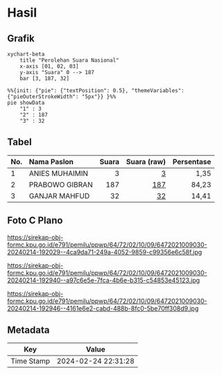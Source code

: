 # Hasil

## Grafik

```mermaid
xychart-beta
    title "Perolehan Suara Nasional"
    x-axis [01, 02, 03]
    y-axis "Suara" 0 --> 187
    bar [3, 187, 32]
```

```mermaid
%%{init: {"pie": {"textPosition": 0.5}, "themeVariables": {"pieOuterStrokeWidth": "5px"}} }%%
pie showData
    "1" : 3
    "2" : 187
    "3" : 32
```

## Tabel

| No. | Nama Paslon    | Suara | Suara (raw) | Persentase |
|:--- |:-------------- | -----:| -----------:| ----------:|
| 1   | ANIES MUHAIMIN | 3     | [3][p-1]    | 1,35       |
| 2   | PRABOWO GIBRAN | 187   | [187][p-2]  | 84,23      |
| 3   | GANJAR MAHFUD  | 32    | [32][p-3]   | 14,41      |


[p-1]: https://github.com/gigit-pemilu/pemilu-2024/blob/main/pilpres/hitung-suara/sub/64-kalimantan-timur/sub/72-kota-samarinda/sub/02-samarinda-seberang/sub/1009-mangkupalas/sub/030-tps/sub/paslon-1.txt
[p-2]: https://github.com/gigit-pemilu/pemilu-2024/blob/main/pilpres/hitung-suara/sub/64-kalimantan-timur/sub/72-kota-samarinda/sub/02-samarinda-seberang/sub/1009-mangkupalas/sub/030-tps/sub/paslon-2.txt
[p-3]: https://github.com/gigit-pemilu/pemilu-2024/blob/main/pilpres/hitung-suara/sub/64-kalimantan-timur/sub/72-kota-samarinda/sub/02-samarinda-seberang/sub/1009-mangkupalas/sub/030-tps/sub/paslon-3.txt

## Foto C Plano

https://sirekap-obj-formc.kpu.go.id/e791/pemilu/ppwp/64/72/02/10/09/6472021009030-20240214-192029--4ca9da71-249a-4052-9859-c99356e6c58f.jpg

https://sirekap-obj-formc.kpu.go.id/e791/pemilu/ppwp/64/72/02/10/09/6472021009030-20240214-192940--a97c6e5e-7fca-4b6e-b315-c54853e45123.jpg

https://sirekap-obj-formc.kpu.go.id/e791/pemilu/ppwp/64/72/02/10/09/6472021009030-20240214-192946--4161e6e2-cabd-488b-8fc0-5be70ff308d9.jpg


## Metadata

| Key        | Value               |
| ---------- | ------------------- |
| Time Stamp | 2024-02-24 22:31:28 |



